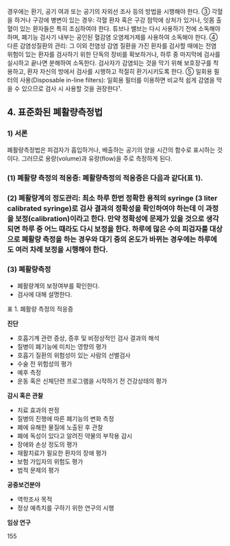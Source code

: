 경우에는 환기, 공기 여과 또는 공기의 자외선 조사 등의 방법을 시행해야 한다.
③ 각혈을 하거나 구강에 병변이 있는 경우: 각혈 환자 혹은 구강 점막에 상처가 있거나, 잇몸 출혈이 있는 환자들은 특히 조심하여야 한다. 튜브나 밸브는 다시 사용하기 전에 소독해야 하며, 폐기능 검사기 내부는 공인된 혈감염 오염제거제를 사용하여 소독해야 한다.
④ 다른 감염성질환의 관리: 그 이외 전염성 감염 질환을 가진 환자를 검사할 때에는 전염 위험이 있는 환자를 검사하기 위한 단독의 장비를 확보하거나, 하루 중 마지막에 검사를 실시하고 끝나면 분해하여 소독한다. 검사자가 감염되는 것을 막기 위해 보호장구를 착용하고, 환자 자신의 방에서 검사를 시행하고 적절히 환기시키도록 한다.
⑤ 일회용 필터의 사용(Disposable in-line filters): 일회용 필터를 이용하면 비교적 쉽게 감염을 막을 수 있으므로 검사 시 사용할 것을 권장한다¹.

## 4. 표준화된 폐활량측정법

### 1) 서론
폐활량측정법은 피검자가 흡입하거나, 배출하는 공기의 양을 시간의 함수로 표시하는 것이다. 그러므로 용량(volume)과 유량(flow)을 주로 측정하게 된다.

### (1) 폐활량 측정의 적응증: 폐활량측정의 적응증은 다음과 같다(표 1).

### (2) 폐활량계의 정도관리: 최소 하루 한번 정확한 용적의 syringe (3 liter calibrated syringe)로 검사 결과의 정확성을 확인하여야 하는데 이 과정을 보정(calibration)이라고 한다. 만약 정확성에 문제가 있을 것으로 생각되면 하루 중 어느 때라도 다시 보정을 한다. 하루에 많은 수의 피검자를 대상으로 폐활량 측정을 하는 경우와 대기 중의 온도가 바뀌는 경우에는 하루에도 여러 차례 보정을 시행해야 한다.

### (3) 폐활량측정
- 폐활량계의 보정여부를 확인한다.
- 검사에 대해 설명한다.

표 1. 폐활량 측정의 적응증

**진단**
- 호흡기계 관련 증상, 증후 및 비정상적인 검사 결과의 해석
- 질병이 폐기능에 미치는 영향의 평가
- 호흡기 질환의 위험성이 있는 사람의 선별검사
- 수술 전 위험성의 평가
- 예후 측정
- 운동 혹은 신체단련 프로그램을 시작하기 전 건강상태의 평가

**감시 혹은 관찰**
- 치료 효과의 판정
- 질병의 진행에 따른 폐기능의 변화 측정
- 폐에 유해한 물질에 노출된 후 관찰
- 폐에 독성이 있다고 알려진 약물의 부작용 감시
- 장애와 손상 정도의 평가
- 재활치료가 필요한 환자의 장애 평가
- 보험 가입자의 위험도 평가
- 법적 문제의 평가

**공중보건분야**
- 역학조사 목적
- 정상 예측치를 구하기 위한 연구의 시행

**임상 연구**

<PAGE>155